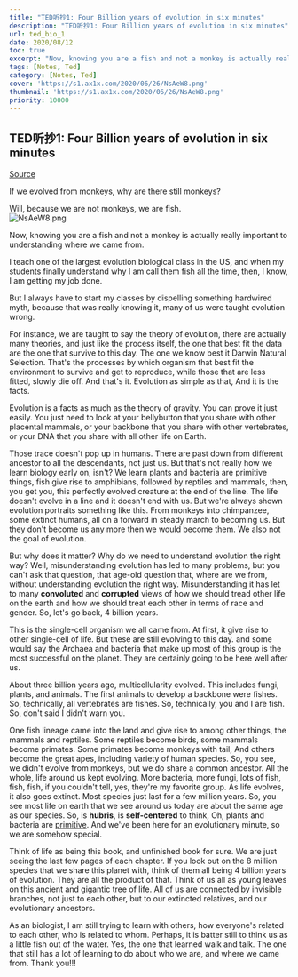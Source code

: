 ```yaml
---
title: "TED听抄1: Four Billion years of evolution in six minutes"
description: "TED听抄1: Four Billion years of evolution in six minutes"
url: ted_bio_1
date: 2020/08/12
toc: true
excerpt: "Now, knowing you are a fish and not a monkey is actually really important to understanding where we came from."
tags: [Notes, Ted]
category: [Notes, Ted]
cover: 'https://s1.ax1x.com/2020/06/26/NsAeW8.png'
thumbnail: 'https://s1.ax1x.com/2020/06/26/NsAeW8.png'
priority: 10000
---
```


## TED听抄1: Four Billion years of evolution in six minutes

[Source](https://www.youtube.com/watch?v=XyTcINLKq4c&t=191s)  


If we evolved from monkeys, why are there still monkeys?

Will, because we are not monkeys, we are fish.  
![NsAeW8.png](https://s1.ax1x.com/2020/06/26/NsAeW8.png)

Now, knowing you are a fish and not a monkey is actually really important to understanding where we came from.

I teach one of the largest evolution biological class in the US, and when my students finally understand why I am call them fish all the time, then, I know, I am getting my job done.

But I always have to start my classes by dispelling something hardwired myth, because that was really knowing it, many of us were taught evolution wrong.

For instance, we are taught to say the theory of evolution, there are actually many theories, and just like the process itself, the one that best fit the data are the one that survive to this day. The one we know best it Darwin Natural Selection. That's the processes by which organism that best fit the environment to survive and get to reproduce, while those that are less fitted, slowly die off. And that's it. Evolution as simple as that, And it is the facts.

Evolution is a facts as much as the theory of gravity. You can prove it just easily. You just need to look at your bellybutton that you share with other placental mammals, or your backbone that you share with other vertebrates, or your DNA that you share with all other life on Earth.

Those trace doesn't pop up in humans. There are past down from different ancestor to all the descendants, not just us. But that's not really how we learn biology early on, isn't? We learn plants and bacteria are primitive things, fish give rise to amphibians, followed by reptiles and mammals, then, you get you, this perfectly evolved creature at the end of the line. The life doesn't evolve in a line and it doesn't end with us. But we're always shown evolution portraits something like this. From monkeys into chimpanzee, some extinct humans, all on a forward in steady march to becoming us. But they don't become us any more then we would become them. We also not the goal of evolution.

But why does it matter? Why do we need to understand evolution the right way? Well, misunderstanding evolution has led to many problems, but you can't ask that question, that age-old question that, where are we from, without understanding evolution the right way. Misunderstanding it has let to many **convoluted** and **corrupted** views of how we should tread other life on the earth and how we should treat each other in terms of race and gender. So, let's go back, 4 billion years.

This is the single-cell organism we all came from. At first, it give rise to other single-cell of life. But these are still evolving to this day. and some would say the Archaea and bacteria that make up most of this group is the most successful on the planet. They are certainly going to be here well after us.

About three billion years ago, multicellularity evolved. This includes fungi, plants, and animals. The first animals to develop a backbone were fishes. So, technically, all vertebrates are fishes. So, technically, you and I are fish. So, don't said I didn't warn you.

One fish lineage came into the land and give rise to among other things, the mammals and reptiles. Some reptiles become birds, some mammals become primates. Some primates become monkeys with tail, And others become the great apes, including variety of human species. So, you see, we didn't evolve from monkeys, but we do share a common ancestor. All the whole, life around us kept evolving. More bacteria, more fungi, lots of fish, fish, fish, if you couldn't tell, yes, they're my favorite group. As life evolves, it also goes extinct. Most species just last for a few million years. So, you see most life on earth that we see around us today are about the same age as our species. So, is **hubris**, is **self-centered** to think, Oh, plants and bacteria are <u>primitive</u>. And we've been here for an evolutionary minute, so  we are somehow special.  

Think of life as being this book, and unfinished book for sure. We are just seeing the last few pages of each chapter. If you look out on the 8 million species that we share this planet with, think of them all being 4 billion years of evolution. They are all the product of that. Think of us all as young leaves on this ancient and gigantic tree of life. All of us are connected by invisible branches, not just to each other, but to our extincted relatives, and our evolutionary ancestors.

As an biologist, I am still trying to learn with others, how everyone's related to each other, who is related to whom. Perhaps, it is batter still to think us as a little fish out of the water. Yes, the one that learned walk and talk. The one that still has a lot of learning to do about who we are, and where we came from. Thank you!!!  
